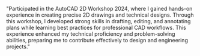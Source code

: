 "Participated in the AutoCAD 2D Workshop 2024, where I gained hands-on experience in creating precise 2D drawings and technical designs. Through this workshop,
I developed strong skills in drafting, editing, and annotating plans while learning best practices for professional CAD workflows. This experience enhanced my
technical proficiency and problem-solving abilities, preparing me to contribute effectively to design and engineering projects."

